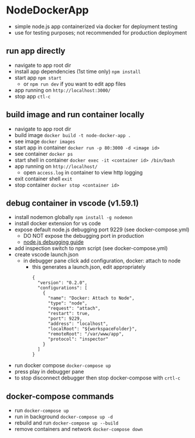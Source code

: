 # NodeDockerApp
- simple node.js app containerized via docker for deployment testing
- use for testing purposes; not recommended for production deployment

## run app directly
- navigate to app root dir
- install app dependencies (1st time only) `npm install`
- start app `npm start`
  - or `npm run dev` if you want to edit app files
- app running on `http://localhost:3000/`
- stop app `ctl-c`

## build image and run container locally
- navigate to app root dir
- build image `docker build -t node-docker-app .`
- see image `docker images`
- start app in container `docker run -p 80:3000 -d <image id>`
- see container `docker ps`
- start shell in container `docker exec -it <container id> /bin/bash`
- app running on `http://localhost/`
  - open `access.log` in container to view http logging
- exit container shell `exit`
- stop container `docker stop <container id>`

## debug container in vscode (v1.59.1)
- install nodemon globally `npm install -g nodemon`
- install docker extension for vs code
- expose default node.js debugging port 9229 (see docker-compose.yml)
  - DO NOT expose the debugging port in production
  - [node.js debugging guide](https://nodejs.org/en/docs/guides/debugging-getting-started/)
- add inspection switch to npm script (see docker-compose.yml)
- create vscode launch.json
  - in debugger pane click add configuration, docker: attach to node
    - this generates a launch.json, edit appropriately
      ```
      {
        "version": "0.2.0",
        "configurations": [
          {
            "name": "Docker: Attach to Node",
            "type": "node",
            "request": "attach",
            "restart": true,
            "port": 9229,
            "address": "localhost",
            "localRoot": "${workspaceFolder}",
            "remoteRoot": "/var/www/app",
            "protocol": "inspector"
          }
        ]
      }
      ```
- run docker compose `docker-compose up`
- press play in debugger pane
- to stop disconnect debugger then stop docker-compose with `crtl-c`

## docker-compose commands
- run `docker-compose up`
- run in background `docker-compose up -d`
- rebuild and run `docker-compose up --build`
- remove containers and network `docker-compose down`
